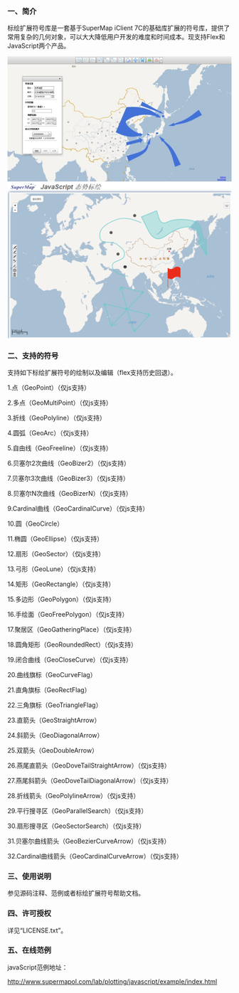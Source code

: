 ### 一、简介
标绘扩展符号库是一套基于SuperMap iClient 7C的基础库扩展的符号库，提供了常用复杂的几何对象，可以大大降低用户开发的难度和时间成本。现支持Flex和JavaScript两个产品。

![original_THmC_4b6f000174941190](images/flash.jpg)
![original_THmC_4b6f000174941190](images/js.png)


### 二、支持的符号
支持如下标绘扩展符号的绘制以及编辑（flex支持历史回退）。

1.点（GeoPoint）（仅js支持）

2.多点（GeoMultiPoint）（仅js支持）

3.折线（GeoPolyline）（仅js支持）

4.圆弧（GeoArc）（仅js支持）

5.自由线（GeoFreeline）（仅js支持）

6.贝塞尔2次曲线（GeoBizer2）（仅js支持）

7.贝塞尔3次曲线（GeoBizer3）（仅js支持）

8.贝塞尔N次曲线（GeoBizerN）（仅js支持）

9.Cardinal曲线（GeoCardinalCurve）（仅js支持）

10.圆（GeoCircle）

11.椭圆（GeoEllipse）（仅js支持）

12.扇形（GeoSector）（仅js支持）

13.弓形（GeoLune）（仅js支持）

14.矩形（GeoRectangle）（仅js支持）

15.多边形（GeoPolygon）（仅js支持）

16.手绘面（GeoFreePolygon）（仅js支持）

17.聚居区（GeoGatheringPlace）（仅js支持）

18.圆角矩形（GeoRoundedRect）（仅js支持）

19.闭合曲线（GeoCloseCurve）（仅js支持）

20.曲线旗标（GeoCurveFlag）

21.直角旗标（GeoRectFlag）

22.三角旗标（GeoTriangleFlag）

23.直箭头（GeoStraightArrow）

24.斜箭头（GeoDiagonalArrow）

25.双箭头（GeoDoubleArrow）

26.燕尾直箭头（GeoDoveTailStraightArrow）（仅js支持）

27.燕尾斜箭头（GeoDoveTailDiagonalArrow）（仅js支持）

28.折线箭头（GeoPolylineArrow）（仅js支持）

29.平行搜寻区（GeoParallelSearch）（仅js支持）

30.扇形搜寻区（GeoSectorSearch）（仅js支持）

31.贝塞尔曲线箭头（GeoBezierCurveArrow）（仅js支持）

32.Cardinal曲线箭头（GeoCardinalCurveArrow）（仅js支持）

### 三、使用说明

参见源码注释、范例或者标绘扩展符号帮助文档。

### 四、许可授权

详见“LICENSE.txt”。

### 五、在线范例

javaScript范例地址：

http://www.supermapol.com/lab/plotting/javascript/example/index.html
